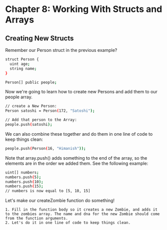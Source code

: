 # Chapter 8: Working With Structs and Arrays

## Creating New Structs

Remember our Person struct in the previous example?

```bash
struct Person {
  uint age;
  string name;
}

Person[] public people;
```

Now we're going to learn how to create new Persons and add them to our people array.

```bash
// create a New Person:
Person satoshi = Person(172, "Satoshi");

// Add that person to the Array:
people.push(satoshi);
```

We can also combine these together and do them in one line of code to keep things clean:

```bash
people.push(Person(16, "Himanish"));
```

Note that array.push() adds something to the end of the array, so the elements are in the order we added them. See the following example:

```bash
uint[] numbers;
numbers.push(5);
numbers.push(10);
numbers.push(15);
// numbers is now equal to [5, 10, 15]
```

Let's make our createZombie function do something!

    1. Fill in the function body so it creates a new Zombie, and adds it to the zombies array. The name and dna for the new Zombie should come from the function arguments.
    2. Let's do it in one line of code to keep things clean.
